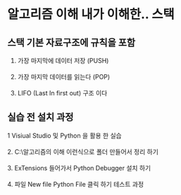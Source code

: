 # 알고리즘 이해 내가 이해한.. 스택 
## 스택 기본 자료구조에 규칙을 포함
1. 가장 마지막에 데이터 저장 (PUSH) <br><br>
2. 가장 마지막 데이터를 읽는다 (POP) <br><br>
3. LIFO (Last In first out) 구조 이다  <br>

## 실습 전 설치 과정
1 Visiual Studio 및 Python 을 활용 한 실습 <br><br>
2. C:\알고리즘의 이해  이런식으로 폴더 만들어서 정리 하기 <br><br>
3. ExTensions 들어가서 Python Debugger 설치 하기<br><br>
4. 파일 New file Python File 클릭 하기 테스트 과정
